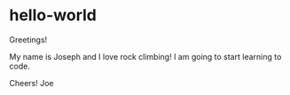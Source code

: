 # hello-world

Greetings!

My name is Joseph and I love rock climbing! I am going to start learning to code. 

Cheers!
Joe
